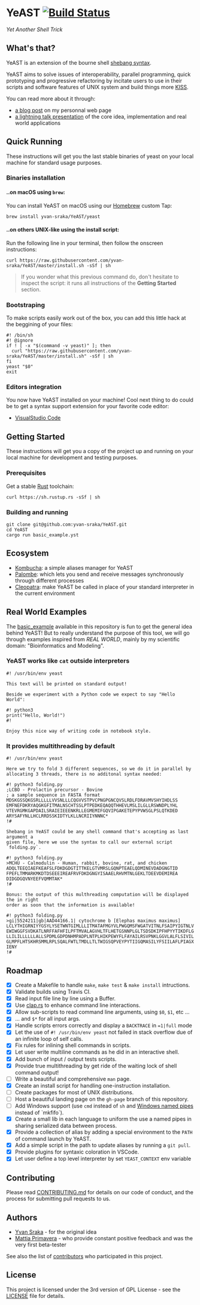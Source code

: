 <!-- cargo-sync-readme start -->

YeAST [![Build Status](https://travis-ci.org/yvan-sraka/YeAST.svg?branch=master)](https://travis-ci.org/yvan-sraka/YeAST)
=========================================================================================================================

*Yet Another Shell Trick*

What's that?
------------

YeAST is an extension of the bourne shell [shebang
syntax](https://en.wikipedia.org/wiki/Shebang_(Unix)).

YeAST aims to solve issues of interoperability, parallel programming,
quick prototyping and progressive refactoring by incitate users to use
in their scripts and software features of UNIX system and build things
more [KISS](https://en.wikipedia.org/wiki/KISS_principle).

You can read more about it through:

-   [a blog post](https://yvan-sraka.github.io/2018/06/13/yeast.html) on
    my personnal web page
-   [a lightning talk
    presentation](https://raw.githubusercontent.com/yvan-sraka/yvan-sraka.github.io/master/YeAST.pdf)
    of the core idea, implementation and real world applications

Quick Running
-------------

These instructions will get you the last stable binaries of yeast on
your local machine for standard usage purposes.

### Binaries installation

#### ..on macOS using `brew`:

You can install YeAST on macOS using our [Homebrew](https://brew.sh/)
custom Tap:

``` {.shell}
brew install yvan-sraka/YeAST/yeast
```

#### ..on others UNIX-like using the install script:

Run the following line in your terminal, then follow the onscreen
instructions:

``` {.shell}
curl https://raw.githubusercontent.com/yvan-sraka/YeAST/master/install.sh -sSf | sh
```

> If you wonder what this previous command do, don't hesitate to inspect
> the script: it runs all instructions of the **Getting Started**
> section.

### Bootstraping

To make scripts easily work out of the box, you can add this little hack
at the beggining of your files:

``` {.shell}
#! /bin/sh
#! @ignore
if ! [ -x "$(command -v yeast)" ]; then
  curl "https://raw.githubusercontent.com/yvan-sraka/YeAST/master/install.sh" -sSf | sh
fi
yeast "$0"
exit
```

### Editors integration

You now have YeAST installed on your machine! Cool next thing to do
could be to get a syntax support extension for your favorite code
editor:

-   [VisualStudio
    Code](https://marketplace.visualstudio.com/items?itemName=yvan-sraka.yeast)

Getting Started
---------------

These instructions will get you a copy of the project up and running on
your local machine for development and testing purposes.

### Prerequisites

Get a stable [Rust](https://www.rust-lang.org/) toolchain:

``` {.shell}
curl https://sh.rustup.rs -sSf | sh
```

### Building and running

``` {.shell}
git clone git@github.com:yvan-sraka/YeAST.git
cd YeAST
cargo run basic_example.yst
```

Ecosystem
---------

-   [Kombucha](https://github.com/yvan-sraka/Kombucha): a simple aliases
    manager for YeAST
-   [Palombe](https://github.com/yvan-sraka/Palombe): which lets you
    send and receive messages synchronously through different processes
-   [Cleopatra](https://github.com/yvan-sraka/Cleopatra): make YeAST be
    called in place of your standard interpreter in the current
    environment

Real World Examples
-------------------

The
[basic\_example](https://github.com/yvan-sraka/YeAST/blob/master/basic_example.yst)
available in this repository is fun to get the general idea behind
YeAST! But to really understand the purpose of this tool, we will go
through examples inspired from *REAL WORLD*, mainly by my scientific
domain: "Bioinformatics and Modeling".

### YeAST works like `cat` outside interpreters

``` {.yeast}
#! /usr/bin/env yeast

This text will be printed on standard output!

Beside we experiment with a Python code we expect to say "Hello World":

#! python3
print("Hello, World!")
#!

Enjoy this nice way of writing code in notebook style.
```

### It provides multithreading by default

``` {.yeast}
#! /usr/bin/env yeast

Here we try to fold 3 different sequences, so we do it in parallel by
allocating 3 threads, there is no additonal syntax needed:

#! python3 folding.py
;LCBO - Prolactin precursor - Bovine
; a sample sequence in FASTA format
MDSKGSSQKGSRLLLLLVVSNLLLCQGVVSTPVCPNGPGNCQVSLRDLFDRAVMVSHYIHDLSS
EMFNEFDKRYAQGKGFITMALNSCHTSSLPTPEDKEQAQQTHHEVLMSLILGLLRSWNDPLYHL
VTEVRGMKGAPDAILSRAIEIEEENKRLLEGMEMIFGQVIPGAKETEPYPVWSGLPSLQTKDED
ARYSAFYNLLHCLRRDSSKIDTYLKLLNCRIIYNNNC*
!#

Shebang in YeAST could be any shell command that's accepting as last argument a
given file, here we use the syntax to call our external script `folding.py`.

#! python3 folding.py
>MCHU - Calmodulin - Human, rabbit, bovine, rat, and chicken
ADQLTEEQIAEFKEAFSLFDKDGDGTITTKELGTVMRSLGQNPTEAELQDMINEVDADGNGTID
FPEFLTMMARKMKDTDSEEEIREAFRVFDKDGNGYISAAELRHVMTNLGEKLTDEEVDEMIREA
DIDGDGQVNYEEFVQMMTAK*
!#

Bonus: the output of this multhreading computation will be displayed the in right
order as soon that the information is available!

#! python3 folding.py
>gi|5524211|gb|AAD44166.1| cytochrome b [Elephas maximus maximus]
LCLYTHIGRNIYYGSYLYSETWNTGIMLLLITMATAFMGYVLPWGQMSFWGATVITNLFSAIPYIGTNLV
EWIWGGFSVDKATLNRFFAFHFILPFTMVALAGVHLTFLHETGSNNPLGLTSDSDKIPFHPYYTIKDFLG
LLILILLLLLLALLSPDMLGDPDNHMPADPLNTPLHIKPEWYFLFAYAILRSVPNKLGGVLALFLSIVIL
GLMPFLHTSKHRSMMLRPLSQALFWTLTMDLLTLTWIGSQPVEYPYTIIGQMASILYFSIILAFLPIAGX
IENY
!#
```

Roadmap
-------

-   [x] Create a Makefile to handle `make`, `make test` & `make install`
    intructions.
-   [x] Validate builds using Travis CI.
-   [x] Read input file line by line using a Buffer.
-   [x] Use [clap.rs](https://github.com/kbknapp/clap-rs) to enhance
    command line interactions.
-   [x] Allow sub-scripts to read command line arguments, using `$0`,
    `$1`, etc ...
-   [x] ... and `$*` for all input args.
-   [x] Handle scripts errors correctly and display a `BACKTRACE` in
    `=1|full` mode
-   [x] Let the use of `#! /usr/bin/env yeast` not failed in stack
    overflow due of an infinite loop of self calls.
-   [x] Fix rules for inlining shell commands in scripts.
-   [x] Let user write multiline commands as he did in an interactive
    shell.
-   [x] Add bunch of input / output tests scripts.
-   [x] Provide true multithreading by get ride of the waiting lock of
    shell command output!
-   [ ] Write a beautiful and comprehensive `man` page.
-   [x] Create an install script for handling one-instruction
    installation.
-   [ ] Create packages for most of UNIX distributions.
-   [ ] Host a beautiful landing page on the `gh-page` branch of this
    repository.
-   [ ] Add Windows support (use `cmd` instead of `sh` and [Windows
    named
    pipes](https://msdn.microsoft.com/en-us/library/windows/desktop/aa365590(v=vs.85).aspx)
    instead of `mkfifo`).
-   [x] Create a small lib in each language to uniform the use a named
    pipes in sharing serialized data between process.
-   [x] Provide a collection of alias by adding a special environment to
    the `PATH` of command launch by YeAST.
-   [x] Add a simple script in the path to update aliases by running a
    `git pull`.
-   [x] Provide plugins for syntaxic coloration in VSCode.
-   [x] Let user define a top level interpreter by set `YEAST_CONTEXT`
    env variable

Contributing
------------

Please read
[CONTRIBUTING.md](https://github.com/yvan-sraka/YeAST/blob/master/CONTRIBUTING.md)
for details on our code of conduct, and the process for submitting pull
requests to us.

Authors
-------

-   [Yvan Sraka](https://github.com/yvan-sraka) - for the original idea
-   [Mattia Primavera](https://github.com/MattiaPrimavera/) - who
    provide constant positive feedback and was the very first
    beta-tester

See also the list of
[contributors](https://github.com/yvan-sraka/YeAST/graphs/contributors)
who participated in this project.

License
-------

This project is licensed under the 3rd version of GPL License - see the
[LICENSE](https://github.com/yvan-sraka/YeAST/blob/master/LICENSE) file
for details.

<!-- cargo-sync-readme end -->
